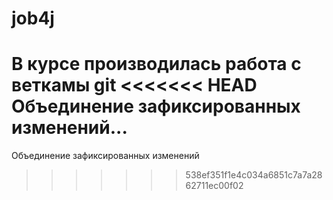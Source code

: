 # job4j

В курсе производилась работа с веткамы git
<<<<<<< HEAD
Объединение зафиксированных изменений...
=======
Объединение зафиксированных изменений
>>>>>>> 538ef351f1e4c034a6851c7a7a2862711ec00f02
